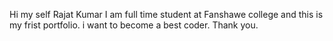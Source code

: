 Hi my self Rajat Kumar  I am full time student at Fanshawe college and this is my frist portfolio. i want to become a best coder. 
Thank you.
